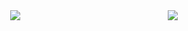 <div style="display: flex; justify-content: space-around;">
<!--     <a href="https://github.com/jiisuniui/github-readme-stats">
        <img src="https://github-readme-stats.vercel.app/api?username=jiisuniui" />
    </a>
    <a href="https://github.com/jiisuniui/github-readme-stats">
        <img src="https://github-readme-stats.vercel.app/api/top-langs/?username=jiisuniui" />
    </a>
 -->

<!--[![Anurag's GitHub stats](https://github-readme-stats-git-masterorgs-github-readme-stats-team.vercel.app/api?username=jiisuniui&include_orgs=true&role=OWNER,ORGANIZATION_MEMBER,COLLABORATOR)](https://github.com/jiisuniui/github-readme-stats)

[![Top Langs](https://github-readme-stats-git-masterorgs-github-readme-stats-team.vercel.app/api/top-langs/?username=jiisuniui&include_orgs=true&role=OWNER,ORGANIZATION_MEMBER,COLLABORATOR)](https://github.com/jiisuniui/github-readme-stats)
 -->
 
<a href="https://github.com/jiisuniui/github-readme-stats">
    <img src="https://github-readme-stats-one-bice.vercel.app/api?username=jiisuniui&show_icons=true&include_all_commits=true&count_private=true&role=OWNER,ORGANIZATION_MEMBER,COLLABORATOR" />
</a>
<a href="https://github.com/jiisuniui/github-readme-stats">
    <img src="https://github-readme-stats.vercel.app/api/top-langs/?username=jiisuniui&show_icons=true&include_all_commits=true&count_private=true&role=OWNER,ORGANIZATION_MEMBER,COLLABORATOR" />
</a>

</div>

<!--
**jiisuniui/jiisuniui** is a ✨ _special_ ✨ repository because its `README.md` (this file) appears on your GitHub profile.

Here are some ideas to get you started:

- 🔭 I’m currently working on ...
- 🌱 I’m currently learning ...
- 👯 I’m looking to collaborate on ...
- 🤔 I’m looking for help with ...
- 💬 Ask me about ...
- 📫 How to reach me: ...
- 😄 Pronouns: ...
- ⚡ Fun fact: ...
-->
